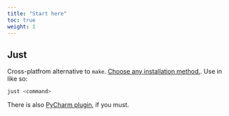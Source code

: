 ```yaml
---
title: "Start here"
toc: true
weight: 1
---
```


## Just

Cross-platfrom alternative to `make`. [Choose any installation method.](https://github.com/casey/just#packages). Use in like so:

```bash
just <command>
```

There is also [PyCharm plugin](https://plugins.jetbrains.com/plugin/18658-just), if you must.

